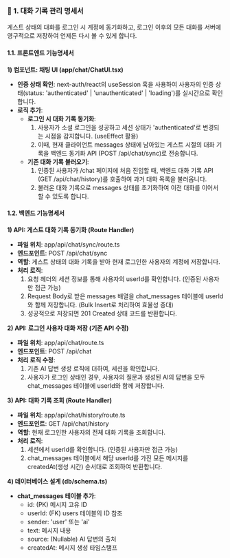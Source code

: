 ### **📝 1\. 대화 기록 관리 명세서**

게스트 상태의 대화를 로그인 시 계정에 동기화하고, 로그인 이후의 모든 대화를 서버에 영구적으로 저장하여 언제든 다시 볼 수 있게 합니다.

#### **1.1. 프론트엔드 기능명세서**

**1\) 컴포넌트: 채팅 UI (app/chat/ChatUI.tsx)**

* **인증 상태 확인**: next-auth/react의 useSession 훅을 사용하여 사용자의 인증 상태(status: 'authenticated' | 'unauthenticated' | 'loading')를 실시간으로 확인합니다.  
* **로직 추가**:  
  * **로그인 시 대화 기록 동기화**:  
    1. 사용자가 소셜 로그인을 성공하고 세션 상태가 'authenticated'로 변경되는 시점을 감지합니다. (useEffect 활용)  
    2. 이때, 현재 클라이언트 messages 상태에 남아있는 게스트 시절의 대화 기록을 백엔드 동기화 API (POST /api/chat/sync)로 전송합니다.  
  * **기존 대화 기록 불러오기**:  
    1. 인증된 사용자가 /chat 페이지에 처음 진입할 때, 백엔드 대화 기록 API (GET /api/chat/history)를 호출하여 과거 대화 목록을 불러옵니다.  
    2. 불러온 대화 기록으로 messages 상태를 초기화하여 이전 대화를 이어서 할 수 있도록 합니다.

#### **1.2. 백엔드 기능명세서**

**1\) API: 게스트 대화 기록 동기화 (Route Handler)**

* **파일 위치**: app/api/chat/sync/route.ts  
* **엔드포인트**: POST /api/chat/sync  
* **역할**: 게스트 상태의 대화 기록을 받아 현재 로그인한 사용자의 계정에 저장합니다.  
* **처리 로직**:  
  1. 요청 헤더의 세션 정보를 통해 사용자의 userId를 확인합니다. (인증된 사용자만 접근 가능)  
  2. Request Body로 받은 messages 배열을 chat\_messages 테이블에 userId와 함께 저장합니다. (Bulk Insert로 처리하여 효율성 증대)  
  3. 성공적으로 저장되면 201 Created 상태 코드를 반환합니다.

**2\) API: 로그인 사용자 대화 저장 (기존 API 수정)**

* **파일 위치**: app/api/chat/route.ts  
* **엔드포인트**: POST /api/chat  
* **처리 로직 수정**:  
  1. 기존 AI 답변 생성 로직에 더하여, 세션을 확인합니다.  
  2. 사용자가 로그인 상태인 경우, 사용자의 질문과 생성된 AI의 답변을 모두 chat\_messages 테이블에 userId와 함께 저장합니다.

**3\) API: 대화 기록 조회 (Route Handler)**

* **파일 위치**: app/api/chat/history/route.ts  
* **엔드포인트**: GET /api/chat/history  
* **역할**: 현재 로그인한 사용자의 전체 대화 기록을 조회합니다.  
* **처리 로직**:  
  1. 세션에서 userId를 확인합니다. (인증된 사용자만 접근 가능)  
  2. chat\_messages 테이블에서 해당 userId를 가진 모든 메시지를 createdAt(생성 시간) 순서대로 조회하여 반환합니다.

**4\) 데이터베이스 설계 (db/schema.ts)**

* **chat\_messages 테이블 추가**:  
  * id: (PK) 메시지 고유 ID  
  * userId: (FK) users 테이블의 ID 참조  
  * sender: 'user' 또는 'ai'  
  * text: 메시지 내용  
  * source: (Nullable) AI 답변의 출처  
  * createdAt: 메시지 생성 타임스탬프

